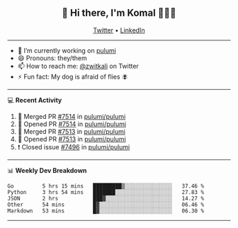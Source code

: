 <h2 align="center"> 👋 Hi there, I'm Komal 🧑🏾‍💻 </h2>
<p align="center">
    <a href="https://twitter.com/zwitkali">Twitter</a> •
    <a href="https://www.linkedin.com/in/komal-ali/">LinkedIn</a>
</p>

--------

- 🔭 I’m currently working on [pulumi](https://github.com/pulumi/pulumi)
- 😄 Pronouns: they/them
- 📫 How to reach me: [@zwitkali](https://twitter.com/zwitkali) on Twitter
- ⚡ Fun fact: My dog is afraid of flies 🪰

--------
💻 **Recent Activity**

<!--START_SECTION:activity-->
1. 🎉 Merged PR [#7514](https://github.com/pulumi/pulumi/pull/7514) in [pulumi/pulumi](https://github.com/pulumi/pulumi)
2. 💪 Opened PR [#7514](https://github.com/pulumi/pulumi/pull/7514) in [pulumi/pulumi](https://github.com/pulumi/pulumi)
3. 🎉 Merged PR [#7513](https://github.com/pulumi/pulumi/pull/7513) in [pulumi/pulumi](https://github.com/pulumi/pulumi)
4. 💪 Opened PR [#7513](https://github.com/pulumi/pulumi/pull/7513) in [pulumi/pulumi](https://github.com/pulumi/pulumi)
5. ❗️ Closed issue [#7496](https://github.com/pulumi/pulumi/issues/7496) in [pulumi/pulumi](https://github.com/pulumi/pulumi)
<!--END_SECTION:activity-->

--------

📊 **Weekly Dev Breakdown**
<!--START_SECTION:waka-->
```text
Go         5 hrs 15 mins   █████████▒░░░░░░░░░░░░░░░   37.46 % 
Python     3 hrs 54 mins   ███████░░░░░░░░░░░░░░░░░░   27.83 % 
JSON       2 hrs           ███▓░░░░░░░░░░░░░░░░░░░░░   14.27 % 
Other      54 mins         █▓░░░░░░░░░░░░░░░░░░░░░░░   06.46 % 
Markdown   53 mins         █▓░░░░░░░░░░░░░░░░░░░░░░░   06.30 % 
```
<!--END_SECTION:waka-->

--------